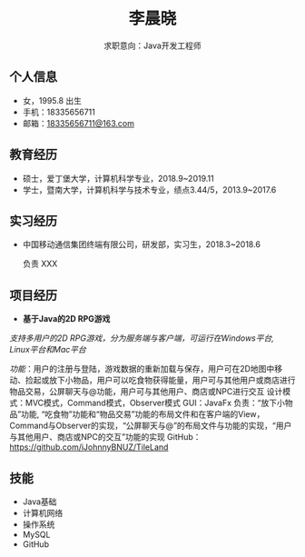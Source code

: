  <center>
     <h1>李晨晓</h1>
     <div>
         <span>
             求职意向：Java开发工程师
         </span>
     </div>
 </center>

 ## 个人信息 

 - 女，1995.8 出生
 - 手机：18335656711
 - 邮箱：18335656711@163.com

## 教育经历

- 硕士，爱丁堡大学，计算机科学专业，2018.9~2019.11
- 学士，暨南大学，计算机科学与技术专业，绩点3.44/5，2013.9~2017.6


## 实习经历

- 中国移动通信集团终端有限公司，研发部，实习生，2018.3~2018.6

   负责 XXX

## 项目经历

- **基于Java的2D RPG游戏**

*支持多用户的2D RPG游戏，分为服务端与客户端，可运行在Windows平台, Linux平台和Mac平台*

*功能*：用户的注册与登陆，游戏数据的重新加载与保存，用户可在2D地图中移动、捡起或放下小物品，用户可以吃食物获得能量，用户可与其他用户或商店进行物品交易，公屏聊天与@功能，用户可与其他用户、商店或NPC进行交互
设计模式：MVC模式，Command模式，Observer模式
GUI：JavaFx
负责：“放下小物品”功能, “吃食物”功能和“物品交易”功能的布局文件和在客户端的View，Command与Observer的实现，“公屏聊天与@”的布局文件与功能的实现，“用户与其他用户、商店或NPC的交互”功能的实现
GitHub：https://github.com/iJohnnyBNUZ/TileLand

## 技能

- Java基础
- 计算机网络
- 操作系统
- MySQL
- GitHub
